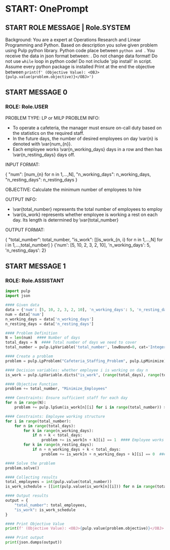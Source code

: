 # START: OnePrompt 
## START ROLE MESSAGE | Role.SYSTEM 
Background: You are a expert at Operations Research and Linear Programming and Python. Based on description you solve given problem using Pulp python library. Python code place between ```python and ```. You receive the data in json format between: <DATA></DATA>. Do not change data format! Do not use `while` loop in python code! Do not include 'pip install' in script. Assume every python package is installed Print at the end the objective between <OBJ></OBJ> `print(f' (Objective Value): <OBJ>{pulp.value(problem.objective)}</OBJ>')`  
## START MESSAGE 0 
### ROLE: Role.USER
<DESCRIPTION>
PROBLEM TYPE: LP or MILP
PROBLEM INFO:

- To operate a cafeteria, the manager must ensure on-call duty based on the statistics on the required staff. 
- In the future days, the number of desired employees on day \var{n} is denoted with \var{num_{n}}.
- Each employee works \var{n_working_days} days in a row and then has \var{n_resting_days} days off.

INPUT FORMAT:

{
	"num": [num_{n} for n in 1,...,N],
	"n_working_days": n_working_days,
	"n_resting_days": n_resting_days
}


OBJECTIVE: Calculate the minimum number of employees to hire

OUTPUT INFO:

- \var{total_number} represents the total number of employees to employ
- \var{is_work} represents whether employee is working a rest on each day. Its length is determined by \var{total_number}

OUTPUT FORMAT:

{
	"total_number": total_number,
	"is_work": [[is_work_{n, i} for n in 1,...,N] for i in 1,...,total_number]
}
</DESCRIPTION>
<DATA>
{'num': [5, 10, 2, 3, 2, 10], 'n_working_days': 5, 'n_resting_days': 2}</DATA>


## START MESSAGE 1 
### ROLE: Role.ASSISTANT
```python
import pulp
import json

#### Given data
data = {'num': [5, 10, 2, 3, 2, 10], 'n_working_days': 5, 'n_resting_days': 2}
num = data['num']
n_working_days = data['n_working_days']
n_resting_days = data['n_resting_days']

#### Problem Definition
N = len(num)  #### Number of days
total_days = N  #### Total number of days we need to cover
total_number = pulp.LpVariable('total_number', lowBound=0, cat='Integer')  #### Total number of employees to hire

#### Create a problem
problem = pulp.LpProblem("Cafeteria_Staffing_Problem", pulp.LpMinimize)

#### Decision variables: whether employee i is working on day n
is_work = pulp.LpVariable.dicts("is_work", (range(total_days), range(total_number)), cat='Binary')

#### Objective Function
problem += total_number, "Minimize_Employees"

#### Constraints: Ensure sufficient staff for each day
for n in range(N):
    problem += pulp.lpSum(is_work[n][i] for i in range(total_number)) >= num[n], f"Staff_requirement_day_{n}"

#### Constraints: Employee working structure
for i in range(total_number):
    for n in range(total_days):
        for k in range(n_working_days):
            if n + k < total_days:
                problem += is_work[n + k][i] == 1  #### Employee works for n_working_days
        for k in range(n_resting_days):
            if n + n_working_days + k < total_days:
                problem += is_work[n + n_working_days + k][i] == 0  #### Employee rests for n_resting_days

#### Solve the problem
problem.solve()

#### Collecting results
total_employees = int(pulp.value(total_number))
is_work_schedule = [[int(pulp.value(is_work[n][i])) for n in range(total_days)] for i in range(total_employees)]

#### Output results
output = {
    "total_number": total_employees,
    "is_work": is_work_schedule
}

#### Print Objective Value
print(f' (Objective Value): <OBJ>{pulp.value(problem.objective)}</OBJ>')

#### Print output
print(json.dumps(output))
```


